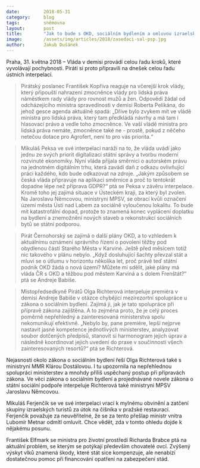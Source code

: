 ```yaml
---
date:         2018-05-31
category:     blog
tags:         sněmovna
layout:       post
title:        "Jak to bude s OKD, sociálním bydlením a omluvou izraelským turistům, ptají se Piráti vlády"
image:        /assets/img/articles/2018/zasedaci-sal-psp.jpg
author:       Jakub Dušánek
---
```



Praha, 31. května 2018 – Vláda v demisi provádí celou řadu kroků, které vyvolávají pochybnosti. Piráti si proto připravili na dnešek celou řadu ústních interpelací.
 
> Pirátský poslanec František Kopřiva reaguje na včerejší krok vlády, který připouští nahrazení zmocněnce vlády pro lidská práva náměstkem rady vlády pro rovnost mužů a žen. Odpovědi žádal od odcházejícího ministra spravedlnosti v demisi Roberta Pelikána, do jehož gesce agenda aktuálně spadá: „Dříve bylo zvykem mít ve vládě ministra pro lidská práva, který tam předkládá návrhy a má tam i hlasovací právo a vedle toho zmocněnce. Ve vaší vládě ministra pro lidská práva nemáte, zmocněnce také ne - prostě, pokud z něčeho netečou dotace pro Agrofert, není to pro vás priorita.“
 
> Mikuláš Peksa ve své interpelaci naráží na to, že vláda uvádí jako jednu ze svých priorit digitalizaci státní správy a tvorbu moderní rozvinuté ekonomiky. Nyní vláda přijala směrnici o autorském právu na jednotném digitálním trhu, která zavádí daň z odkazu ovlivňující práci každého, kdo bude odkazovat na zdroje. „Jakým způsobem se česká vláda připravuje na aplikaci směrnice a proč to tentokrát dopadne lépe než příprava GDPR?“ ptá se Peksa v závěru interpelace. Kromě toho jej zajímá situace v Ústeckém kraji, za který byl zvolen. Na Jaroslavu Němcovou, ministryni MPSV, se obrací kvůli označení území města Ústí nad Labem za sociálně vyloučenou lokalitu. To bude mít katastrofální dopad, protože to znamená konec vyplácení doplatku na bydlení a znemožnění nových staveb a rekonstrukcí sociálních bytů se státní podporou.
 
> Pirát Černohorský se zajímá o další plány OKD, a to vzhledem k aktuálnímu oznámení správního řízení o povolení těžby pod obydlenou částí Starého Města v Karviné. Ještě před měsícem totiž nic takového v plánu nebylo. „Když dosluhující šachty převzal stát a mluví se o útlumu v horizontu několika let, proč právě teď státní podnik OKD žádá o nová území? Můžete mi sdělit, jaké plány má vláda ČR s OKD a těžbou pod městem Karviná a s dolem Frenštát?“ ptá se Andreje Babiše.
 
> Místopředsedkyně Pirátů Olga Richterová interpeluje premiéra v demisi Andreje Babiše v otázce chybějící mezirezortní spolupráce u zákona o sociálním bydlení. Zajímá ji, jak je tato spolupráce při přípravě zákona zajištěna. A to zejména proto, že je celý proces poměrně nepřehledný a zainteresovaná ministerstva spolu nekomunikují efektivně. „Nebylo by, pane premiére, lepší nejprve nastavit jasné kompetence jednotlivých ministerstev, analyzovat soubor dotčených předpisů, stanovit si harmonogram jejich úprav a následně koordinovat jejich uvedení do praxe v součinnosti všech zainteresovaných resortů?“ ptá se Richterová.
 
Nejasnosti okolo zákona o sociálním bydlení řeší Olga Richterová také s ministryní MMR Klárou Dostálovou. I tu upozornila na nepřehlednou spolupráci ministerstev a mnohdy příliš uspěchaný postup při přípravách zákona. Ve věci zákona o sociálním bydlení a projednávané novele zákona o státní sociální podpoře interpeluje Richterová také ministryni MPSV Jaroslavu Němcovou.
 
Mikuláš Ferjenčík se ve své interpelaci vrací k mylnému obvinění a zatčení skupiny izraelských turistů za útok na číšníka v pražské restauraci. Ferjenčík považuje za neuvěřitelné, že se za tento přešlap ministr vnitra Lubomír Metnar odmítl omluvit. Chce vědět, zda v tomto ohledu dojde k nějakému posunu.  
 
František Elfmark se ministra pro životní prostředí Richarda Brabce ptá na aktuální problém, se kterým se potýkají především chovatelé ovcí. Zvýšený výskyt vlků znamená škody, které stát sice kompenzuje, ale nenabízí dostatečnou pomoc při financování opatření na zabezpečení stád.


